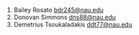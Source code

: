 1. Bailey Rosato bdr245@nau.edu 
2. Donovan Simmons dns88@nau.edu
3. Demetrius Tsoukaladakis ddt77@nau.edu

